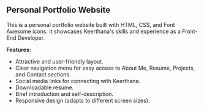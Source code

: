 ## Personal Portfolio Website

This is a personal portfolio website built with HTML, CSS, and Font Awesome icons. It showcases Keerthana's skills and experience as a Front-End Developer.

**Features:**

* Attractive and user-friendly layout.
* Clear navigation menu for easy access to About Me, Resume, Projects, and Contact sections.
* Social media links for connecting with Keerthana.
* Downloadable resume.
* Brief introduction and self-description.
* Responsive design (adapts to different screen sizes).

